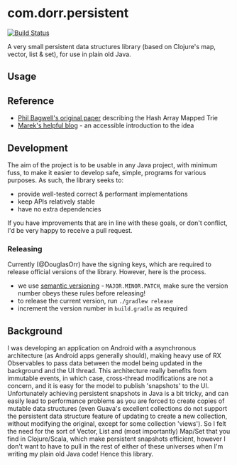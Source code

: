 # com.dorr.persistent
[![Build Status](https://travis-ci.org/DouglasOrr/Persistent.svg?branch=master)](https://travis-ci.org/DouglasOrr/Persistent)

A very small persistent data structures library (based on Clojure's map, vector, list & set), for use in plain old Java.

## Usage



## Reference

 - [Phil Bagwell's original paper](http://lampwww.epfl.ch/papers/idealhashtrees.pdf) describing the Hash Array Mapped Trie
 - [Marek's helpful blog](https://idea.popcount.org/2012-07-25-introduction-to-hamt/) - an accessible introduction to the idea

## Development

The aim of the project is to be usable in any Java project, with minimum fuss, to make it easier to develop safe, simple, programs for various purposes.
As such, the library seeks to:

 - provide well-tested correct & performant implementations
 - keep APIs relatively stable
 - have no extra dependencies

If you have improvements that are in line with these goals, or don't conflict, I'd be very happy to receive a pull request.

### Releasing

Currently (@DouglasOrr) have the signing keys, which are required to release official versions of the library. However, here is the process.

 - we use [semantic versioning](http://semver.org/) - `MAJOR.MINOR.PATCH`, make sure the version number obeys these rules before releasing!
 - to release the current version, run `./gradlew release`
 - increment the version number in `build.gradle` as required

## Background

I was developing an application on Android with a asynchronous architecture (as Android apps generally should), making heavy use of RX Observables to pass data between the model being updated in the background and the UI thread. This architecture really benefits from immutable events, in which case, cross-thread modifications are not a concern, and it is easy for the model to publish 'snapshots' to the UI. Unfortunately achieving persistent snapshots in Java is a bit tricky, and can easily lead to performance problems as you are forced to create copies of mutable data structures (even Guava's excellent collections do not support the persistent data structure feature of updating to create a new collection, without modifying the original, except for some collection 'views'). So I felt the need for the sort of Vector, List and (most importantly) Map/Set that you find in Clojure/Scala, which make persistent snapshots efficient, however I don't want to have to pull in the rest of either of these universes when I'm writing my plain old Java code! Hence this library.
